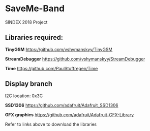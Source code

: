 # SaveMe-Band
SINDEX 2018 Project

## Libraries required:
**TinyGSM**
https://github.com/vshymanskyy/TinyGSM

**StreamDebugger**
https://github.com/vshymanskyy/StreamDebugger

**Time**
https://github.com/PaulStoffregen/Time

## Display branch
I2C location: 0x3C

**SSD1306**
https://github.com/adafruit/Adafruit_SSD1306

**GFX graphics**
https://github.com/adafruit/Adafruit-GFX-Library

Refer to links above to download the libraries